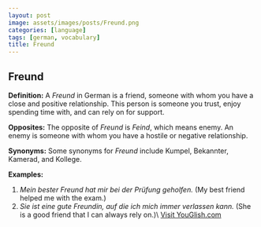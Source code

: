 ```yaml
---
layout: post
image: assets/images/posts/Freund.png
categories: [language]
tags: [german, vocabulary]
title: Freund
---
```


## Freund

**Definition:**
A *Freund* in German is a friend, someone with whom you have a close and positive relationship. This person is someone you trust, enjoy spending time with, and can rely on for support.

**Opposites:**
The opposite of *Freund* is *Feind*, which means enemy. An enemy is someone with whom you have a hostile or negative relationship.

**Synonyms:**
Some synonyms for *Freund* include Kumpel, Bekannter, Kamerad, and Kollege.

**Examples:**
1. *Mein bester Freund hat mir bei der Prüfung geholfen.* (My best friend helped me with the exam.)
2. *Sie ist eine gute Freundin, auf die ich mich immer verlassen kann.* (She is a good friend that I can always rely on.)\ <a id="yg-widget-0" class="youglish-widget" data-query="Freund" data-lang="german" data-components="8412" data-auto-start="0" data-bkg-color="theme_light" data-title="How%20to%20pronounce%20Freund%20in%20German"  rel="nofollow" href="https://youglish.com">Visit YouGlish.com</a><script async src="https://youglish.com/public/emb/widget.js" charset="utf-8"></script>
